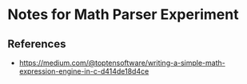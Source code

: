 ﻿

# Notes for Math Parser Experiment

## References

- https://medium.com/@toptensoftware/writing-a-simple-math-expression-engine-in-c-d414de18d4ce